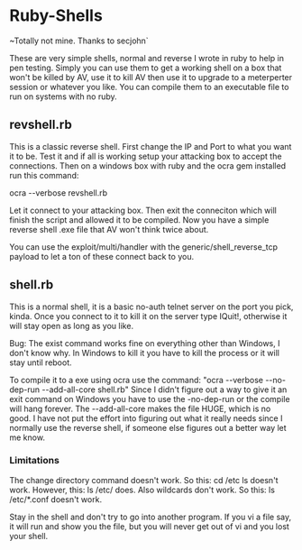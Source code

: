 # Ruby-Shells
~Totally not mine. Thanks to secjohn`

These are very simple shells, normal and reverse I wrote in ruby to help in pen testing.  Simply you can use them to get a working shell on a box that won't be killed by AV, use it to kill AV then use it to upgrade to a meterperter session or whatever you like.  You can compile them to an executable file to run on systems with no ruby.

## revshell.rb
This is a classic reverse shell.  First change the IP and Port to what you want it to be.  Test it and if all is working setup your attacking box to accept the connections.  Then on a windows box with ruby and the ocra gem installed run this command:

ocra --verbose revshell.rb

Let it connect to your attacking box.  Then exit the conneciton which will finish the script and allowed it to be compiled.  Now you have a simple reverse shell .exe file that AV won't think twice about.

You can use the exploit/multi/handler with the generic/shell_reverse_tcp payload to let a ton of these connect back to you.


## shell.rb
This is a normal shell, it is a basic no-auth telnet server on the port you pick, kinda.  Once you connect to it to kill it on the server type IQuit!, otherwise it will stay open as long as you like.

Bug: The exist command works fine on everything other than Windows, I don't know why.  In Windows to kill it you have to kill the process or it will stay until reboot.

To compile it to a exe using ocra use the command:
 "ocra --verbose --no-dep-run --add-all-core shell.rb" 
 Since I didn't figure out a way to give it an exit command on Windows you have to use the -no-dep-run or the compile will hang forever.  The --add-all-core makes the file HUGE, which is no good.  I have not put the effort into figuring out what it really needs since I normally use the reverse shell, if someone else figures out a better way let me know.
 
### Limitations
The change directory command doesn't work.  So this: 
cd /etc
ls
doesn't work.  However, this:
ls /etc/
does. 
Also wildcards don't work.  So this:
ls /etc/*.conf
doesn't work.

Stay in the shell and don't try to go into another program.  If you vi a file say, it will run and show you the file, but you will never get out of vi and you lost your shell.
